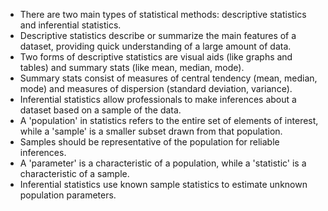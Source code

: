 * There are two main types of statistical methods: descriptive statistics and inferential statistics.
* Descriptive statistics describe or summarize the main features of a dataset, providing quick understanding of a large amount of data.
* Two forms of descriptive statistics are visual aids (like graphs and tables) and summary stats (like mean, median, mode).
* Summary stats consist of measures of central tendency (mean, median, mode) and measures of dispersion (standard deviation, variance).
* Inferential statistics allow professionals to make inferences about a dataset based on a sample of the data.
* A 'population' in statistics refers to the entire set of elements of interest, while a 'sample' is a smaller subset drawn from that population.
* Samples should be representative of the population for reliable inferences.
* A 'parameter' is a characteristic of a population, while a 'statistic' is a characteristic of a sample.
* Inferential statistics use known sample statistics to estimate unknown population parameters.
